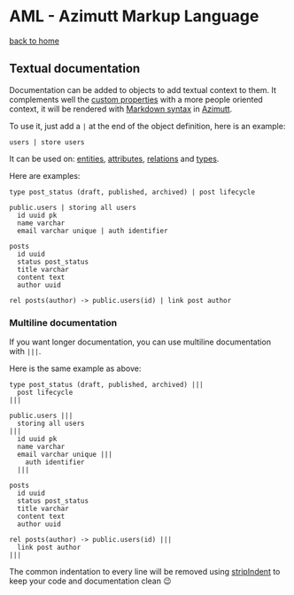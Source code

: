 # AML - Azimutt Markup Language

[back to home](./README.md)


## Textual documentation

Documentation can be added to objects to add textual context to them.
It complements well the [custom properties](./properties.md) with a more people oriented context, it will be rendered with [Markdown syntax](https://wikipedia.org/wiki/Markdown) in [Azimutt](https://azimutt.app).

To use it, just add a `|` at the end of the object definition, here is an example:

```aml
users | store users
```

It can be used on: [entities](./entity.md), [attributes](./entity.md#attribute), [relations](./relation.md) and [types](./type.md).

Here are examples:

```aml
type post_status (draft, published, archived) | post lifecycle

public.users | storing all users
  id uuid pk
  name varchar
  email varchar unique | auth identifier

posts
  id uuid
  status post_status
  title varchar
  content text
  author uuid

rel posts(author) -> public.users(id) | link post author
```


### Multiline documentation

If you want longer documentation, you can use multiline documentation with `|||`.

Here is the same example as above:

```aml
type post_status (draft, published, archived) |||
  post lifecycle
|||

public.users |||
  storing all users
|||
  id uuid pk
  name varchar
  email varchar unique |||
    auth identifier
  |||

posts
  id uuid
  status post_status
  title varchar
  content text
  author uuid

rel posts(author) -> public.users(id) |||
  link post author
|||
```

The common indentation to every line will be removed using [stripIndent](../../utils/src/string.ts) to keep your code and documentation clean 😉
